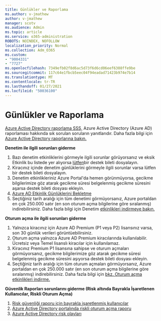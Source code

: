 ```yaml
---
title: Günlükler ve Raporlama
ms.author: v-jmathew
author: v-jmathew
manager: scotv
ms.audience: Admin
ms.topic: article
ms.service: o365-administration
ROBOTS: NOINDEX, NOFOLLOW
localization_priority: Normal
ms.collection: Adm_O365
ms.custom:
- "9004331"
- "7727"
ms.openlocfilehash: 7349efb02f8d6ac5d73f6d6cd06eef6308ffe9be
ms.sourcegitcommit: 117c64e1fbcb5eec04f94eadad71423b974e7b14
ms.translationtype: MT
ms.contentlocale: tr-TR
ms.lasthandoff: 01/27/2021
ms.locfileid: "50036100"
---
```

# <a name="logs-and-reporting"></a>Günlükler ve Raporlama

[Azure Active Directory raporlama SSS,](https://docs.microsoft.com/azure/active-directory/active-directory-reporting-faq) Azure Active Directory (Azure AD) raporlaması hakkında sık sorulan soruların yanıtlarıdır. Daha fazla bilgi için [Azure Active Directory raporlarına bakın.](https://docs.microsoft.com/azure/active-directory/reports-monitoring/overview-reports)

**Denetim ile ilgili sorunları giderme**

1. Bazı denetim etkinliklerini görmeyle ilgili sorunlar görüyorsanız ve eksik Etkinlik bu listede yer alıyorsa [lütfen](https://docs.microsoft.com/azure/active-directory/reports-monitoring/reference-audit-activities)bir destek bileti dosyalayın.
2. Kiracınız içinde denetim günlüklerini görmeyle ilgili sorunlar varsa lütfen bir destek bileti dosyalayın.
3. Denetim etkinlikleriniz Azure Portal'da hemen görünmüyorsa, gecikme [](https://docs.microsoft.com/azure/active-directory/reports-monitoring/reference-reports-latencies) bilgilerimize göz atarak gecikme süresi belgelenmiş gecikme süresini aşarsa destek bileti dosyası ekleyin.
4. [Azure AD Etkinlik Günlüklerini Bekletme](https://docs.microsoft.com/azure/active-directory/reports-monitoring/reference-reports-data-retention)
5. Seçtiğiniz tarih aralığı için tüm denetimi görmüyorsanız, Azure portaldan en çok 250.000 satır (en son oturum açma bilgilerine göre sıralanmış) indirebilirsiniz. Daha fazla bilgi için Denetim [etkinlikleri indirmeye bakın.](https://docs.microsoft.com/azure/active-directory/reports-monitoring/quickstart-download-audit-report)

**Oturum açma ile ilgili sorunları giderme**

1. Yalnızca kiracınız için Azure AD Premium (P1 veya P2) lisansınız varsa, son 30 günlük verileri görüntüebilirsiniz.
2. Oturum açma yalnızca Azure AD Premium kiracılarında kullanılabilir. Ücretsiz veya Temel lisanslı kiracılar için kullanılamaz.
3. Kiracınız Premium P1 lisansına sahipse ve oturum açmaları görmüyorsanız, [](https://docs.microsoft.com/azure/active-directory/reports-monitoring/reference-reports-latencies) gecikme bilgilerimize göz atarak gecikme süresi belgelenmiş gecikme süresini aşıyorsa destek bileti dosyası ekleyin.
4. Seçtiğiniz tarih aralığı için tüm oturum açmaları görmüyorsanız, Azure portaldan en çok 250.000 satır (en son oturum açma bilgilerine göre sıralanmış) indirebilirsiniz. Daha fazla bilgi için [bkz. Oturum açma etkinlikleri indirme.](https://docs.microsoft.com/azure/active-directory/reports-monitoring/concept-sign-ins#download-sign-in-activities)

**Güvenlik Raporları sorunlarını giderme (Risk altında Bayrakla İşaretlenen Kullanıcılar, Riskli Oturum Açma)**

1. [Risk güvenliği raporu için bayrakla işaretlenmiş kullanıcılar](https://docs.microsoft.com/azure/active-directory/reports-monitoring/concept-user-at-risk)
2. [Azure Active Directory portalında riskli oturum açma raporu](https://docs.microsoft.com/azure/active-directory/reports-monitoring/concept-risky-sign-ins)
3. [Azure Active Directory risk olayları](https://docs.microsoft.com/azure/active-directory/reports-monitoring/concept-risk-events)
